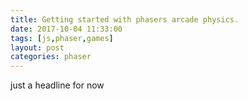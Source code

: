 ```yaml
---
title: Getting started with phasers arcade physics.
date: 2017-10-04 11:33:00
tags: [js,phaser,games]
layout: post
categories: phaser
---
```


just a headline for now

<!-- more -->


